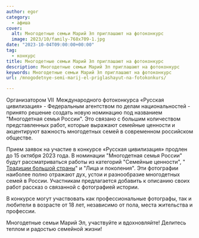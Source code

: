 ```yaml
---
author: egor
category:
  - афиша
cover:
  alt: Многодетные семьи Марий Эл приглашают на фотоконкурс
  image: 2023/10/family-768x709-1.jpg
date: "2023-10-04T09:00:00+00:00"
tag:
  - конкурс
title: Многодетные семьи Марий Эл приглашают на фотоконкурс
description: Многодетные семьи Марий Эл приглашают на фотоконкурс
keywords: Многодетные семьи Марий Эл приглашают на фотоконкурс
url: /mnogodetnye-semi-marij-el-priglashayut-na-fotokonkurs/

---
```

Организатором VII  Международного фотоконкурса «Русская цивилизация» - Федеральным агентством по делам национальностей - принято решение создать новую номинацию под названием "Многодетная семья России". Это связано с большим количеством представленных работ, которые выражают семейные ценности и акцентируют важность многодетных семей в современном российском обществе.

Прием заявок на участие в конкурсе «Русская цивилизация» продлен до 15 октября 2023 года. В номинации "Многодетная семья России" будут рассматриваться работы из категорий "Семейные ценности", " [Традиции большой страны](/ekskursiya-garmoshki/)" и "Лица и поколения". Эти фотографии наиболее полно отражают дух, устои и разнообразие многодетных семей в России. Участникам предлагается добавить к описанию своих работ рассказ о связанной с фотографией истории.

В конкурсе могут участвовать как профессиональные фотографы, так и любители в возрасте от 18 лет, независимо от пола, места жительства и профессии.

Многодетные семьи Марий Эл, участвуйте и вдохновляйте! Делитесь теплом и радостью семейной жизни!
